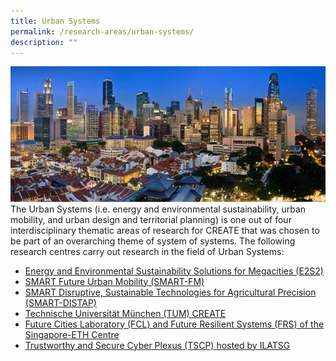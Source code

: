```yaml
---
title: Urban Systems
permalink: /research-areas/urban-systems/
description: ""
---
```

![](/images/Research%20Areas/urban-system.jpg)
The Urban Systems (i.e. energy and environmental sustainability, urban mobility, and urban design and territorial planning) is one out of four interdisciplinary thematic areas of research for CREATE that was chosen to be part of an overarching theme of system of systems. The following research centres carry out research in the field of Urban Systems:  

*   [Energy and Environmental Sustainability Solutions for Megacities (E2S2)](https://www.create.edu.sg/about-create/research-centres/e2s2)
*   [SMART Future Urban Mobility (SMART-FM)](https://www.create.edu.sg/about-create/research-centres/smart)
*   [SMART Disruptive, Sustainable Technologies for Agricultural Precision (SMART-DISTAP)](https://www.create.edu.sg/about-create/research-centres/smart)
*   [Technische Universität München (TUM) CREATE](https://www.create.edu.sg/about-create/research-centres/tum-create)
*   [Future Cities Laboratory (FCL) and Future Resilient Systems (FRS) of the Singapore-ETH Centre](https://www.create.edu.sg/about-create/research-centres/sec)
*   [Trustworthy and Secure Cyber Plexus (TSCP) hosted by ILATSG](https://www.create.edu.sg/about-create/research-centres/tscp-hosted-by-ilatsg)